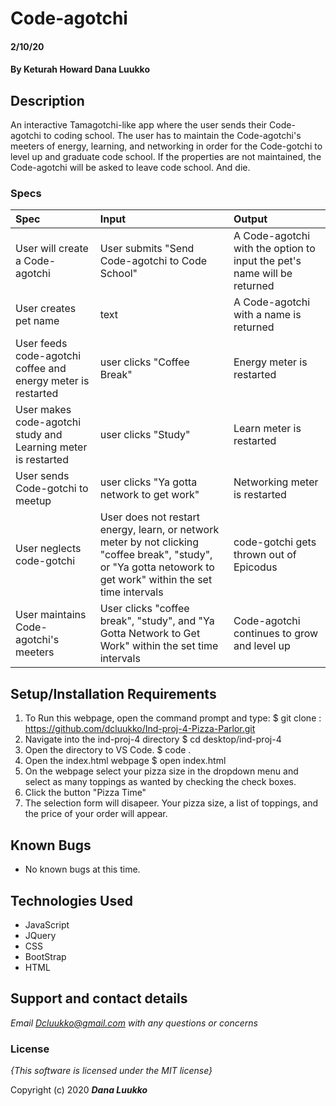 # Code-agotchi

####  2/10/20

#### By **Keturah Howard Dana Luukko**

## Description

An interactive Tamagotchi-like app where the user sends their Code-agotchi to coding school. The user has to maintain the Code-agotchi's meeters of energy, learning, and networking in order for the Code-gotchi to level up and graduate code school. If the properties are not maintained, the Code-agotchi will be asked to leave code school. And die.


### Specs
| Spec | Input | Output |
| :-------------     | :------------- | :------------- |
| User will create a Code-agotchi | User submits "Send Code-agotchi to Code School" | A Code-agotchi with the option to input the pet's name will be returned |
| User creates pet name | text | A Code-agotchi with a name is returned |
| User feeds code-agotchi coffee and energy meter is restarted | user clicks "Coffee Break" | Energy meter is restarted |
| User makes code-agotchi study and Learning meter is restarted | user clicks "Study" | Learn meter is restarted |
| User sends Code-gotchi to meetup | user clicks "Ya gotta network to get work" | Networking meter is restarted |
| User neglects code-gotchi| User does not restart energy, learn, or network meter by not clicking "coffee break", "study", or "Ya gotta netowork to get work" within the set time intervals | code-gotchi gets thrown out of Epicodus |
| User maintains Code-agotchi's meeters | User clicks "coffee break", "study", and "Ya Gotta Network to Get Work" within the set time intervals | Code-agotchi continues to grow and level up |




## Setup/Installation Requirements

1. To Run this webpage, open the command prompt and type:
$ git clone : https://github.com/dcluukko/Ind-proj-4-Pizza-Parlor.git
2. Navigate into the ind-proj-4 directory
$ cd desktop/ind-proj-4
3. Open the directory to VS Code.
$ code .
4. Open the index.html webpage
$ open index.html
6. On the webpage select your pizza size in the dropdown menu and select as many toppings as wanted by checking the check boxes.
7. Click the button "Pizza Time"
8. The selection form will disapeer. Your pizza size, a list of toppings, and the price of your order will appear. 
## Known Bugs
* No known bugs at this time.

## Technologies Used
* JavaScript
* JQuery 
* CSS
* BootStrap
* HTML


## Support and contact details

_Email Dcluukko@gmail.com with any questions or concerns_

### License

*{This software is licensed under the MIT license}*

Copyright (c) 2020 **_Dana Luukko_**